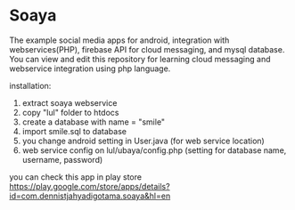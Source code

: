 # Soaya
The example social media apps for android, integration with webservices(PHP), firebase API for cloud messaging, and mysql database. You can view and edit this repository for learning cloud messaging and webservice integration using php language.

installation:

1. extract soaya webservice
2. copy "lul" folder to htdocs
3. create a database with name = "smile" 
4. import smile.sql to database
5. you change android setting in User.java (for web service location)
6. web service config on lul/ubaya/config.php (setting for database name, username, password)

you can check this app in play store https://play.google.com/store/apps/details?id=com.dennistjahyadigotama.soaya&hl=en
